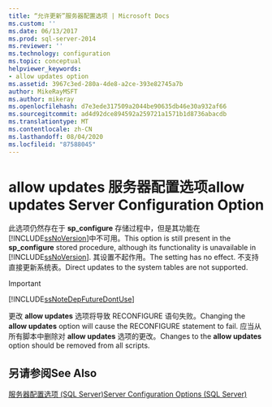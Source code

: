```yaml
---
title: “允许更新”服务器配置选项 | Microsoft Docs
ms.custom: ''
ms.date: 06/13/2017
ms.prod: sql-server-2014
ms.reviewer: ''
ms.technology: configuration
ms.topic: conceptual
helpviewer_keywords:
- allow updates option
ms.assetid: 3967c3ed-280a-4de8-a2ce-393e82745a7b
author: MikeRayMSFT
ms.author: mikeray
ms.openlocfilehash: d7e3ede317509a2044be90635db46e30a932af66
ms.sourcegitcommit: ad4d92dce894592a259721a1571b1d8736abacdb
ms.translationtype: MT
ms.contentlocale: zh-CN
ms.lasthandoff: 08/04/2020
ms.locfileid: "87588045"
---
```

# <a name="allow-updates-server-configuration-option"></a><span data-ttu-id="b3a1e-102">allow updates 服务器配置选项</span><span class="sxs-lookup"><span data-stu-id="b3a1e-102">allow updates Server Configuration Option</span></span>
  <span data-ttu-id="b3a1e-103">此选项仍然存在于 **sp_configure** 存储过程中，但是其功能在 [!INCLUDE[ssNoVersion](../../includes/ssnoversion-md.md)]中不可用。</span><span class="sxs-lookup"><span data-stu-id="b3a1e-103">This option is still present in the **sp_configure** stored procedure, although its functionality is unavailable in [!INCLUDE[ssNoVersion](../../includes/ssnoversion-md.md)].</span></span> <span data-ttu-id="b3a1e-104">其设置不起作用。</span><span class="sxs-lookup"><span data-stu-id="b3a1e-104">The setting has no effect.</span></span> <span data-ttu-id="b3a1e-105">不支持直接更新系统表。</span><span class="sxs-lookup"><span data-stu-id="b3a1e-105">Direct updates to the system tables are not supported.</span></span>  
  
> [!IMPORTANT]  
>  [!INCLUDE[ssNoteDepFutureDontUse](../../includes/ssnotedepfuturedontuse-md.md)]  
  
 <span data-ttu-id="b3a1e-106">更改 **allow updates** 选项将导致 RECONFIGURE 语句失败。</span><span class="sxs-lookup"><span data-stu-id="b3a1e-106">Changing the **allow updates** option will cause the RECONFIGURE statement to fail.</span></span> <span data-ttu-id="b3a1e-107">应当从所有脚本中删除对 **allow updates** 选项的更改。</span><span class="sxs-lookup"><span data-stu-id="b3a1e-107">Changes to the **allow updates** option should be removed from all scripts.</span></span>  
  
## <a name="see-also"></a><span data-ttu-id="b3a1e-108">另请参阅</span><span class="sxs-lookup"><span data-stu-id="b3a1e-108">See Also</span></span>  
 [<span data-ttu-id="b3a1e-109">服务器配置选项 (SQL Server)</span><span class="sxs-lookup"><span data-stu-id="b3a1e-109">Server Configuration Options &#40;SQL Server&#41;</span></span>](server-configuration-options-sql-server.md)  
  
  
